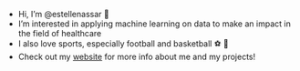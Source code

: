 - Hi, I’m @estellenassar 👋
- I’m interested in applying machine learning on data to make an impact in the field of healthcare 
- I also love sports, especially football and basketball ⚽️ 🏀
- Check out my [website](https://estellenassar.com) for more info about me and my projects!

<!---
estellenassar/estellenassar is a ✨ special ✨ repository because its `README.md` (this file) appears on your GitHub profile.
You can click the Preview link to take a look at your changes.
--->
